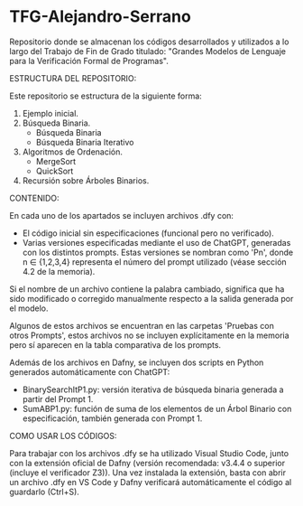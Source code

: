# TFG-Alejandro-Serrano
Repositorio donde se almacenan los códigos desarrollados y utilizados a lo largo del Trabajo de Fin de Grado titulado:
"Grandes Modelos de Lenguaje para la Verificación Formal de Programas".

ESTRUCTURA DEL REPOSITORIO:

Este repositorio se estructura de la siguiente forma:
1. Ejemplo inicial.
2. Búsqueda Binaria.
    - Búsqueda Binaria
    - Búsqueda Binaria Iterativo
3. Algoritmos de Ordenación.
    - MergeSort
    - QuickSort
4. Recursión sobre Árboles Binarios.

CONTENIDO:

En cada uno de los apartados se incluyen archivos .dfy con:
  - El código inicial sin especificaciones (funcional pero no verificado).
  - Varias versiones especificadas mediante el uso de ChatGPT, generadas con los distintos prompts. Estas versiones se nombran como 'Pn', donde n ∈ {1,2,3,4} representa el número del prompt utilizado (véase sección 4.2 de la memoria).

Si el nombre de un archivo contiene la palabra cambiado, significa que ha sido modificado o corregido manualmente respecto a la salida generada por el modelo.

Algunos de estos archivos se encuentran en las carpetas 'Pruebas con otros Prompts', estos archivos no se incluyen explícitamente en la memoria pero sí aparecen en la tabla comparativa de los prompts.

Además de los archivos en Dafny, se incluyen dos scripts en Python generados automáticamente con ChatGPT:
  - BinarySearchItP1.py: versión iterativa de búsqueda binaria generada a partir del Prompt 1.
  - SumABP1.py: función de suma de los elementos de un Árbol Binario con especificación, también generada con Prompt 1.

COMO USAR LOS CÓDIGOS:

Para trabajar con los archivos .dfy se ha utilizado Visual Studio Code, junto con la extensión oficial de Dafny (versión recomendada: v3.4.4 o superior (incluye el verificador Z3)).
Una vez instalada la extensión, basta con abrir un archivo .dfy en VS Code y Dafny verificará automáticamente el código al guardarlo (Ctrl+S).
